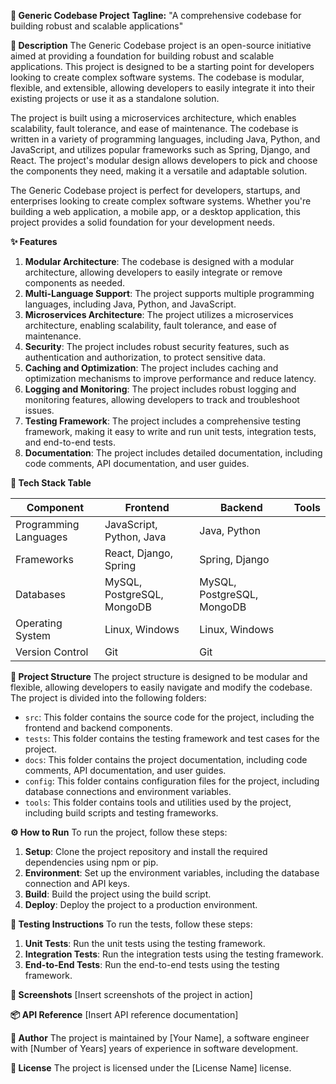 **🚀 Generic Codebase Project**
**Tagline:** "A comprehensive codebase for building robust and scalable applications"

**📖 Description**
The Generic Codebase project is an open-source initiative aimed at providing a foundation for building robust and scalable applications. This project is designed to be a starting point for developers looking to create complex software systems. The codebase is modular, flexible, and extensible, allowing developers to easily integrate it into their existing projects or use it as a standalone solution.

The project is built using a microservices architecture, which enables scalability, fault tolerance, and ease of maintenance. The codebase is written in a variety of programming languages, including Java, Python, and JavaScript, and utilizes popular frameworks such as Spring, Django, and React. The project's modular design allows developers to pick and choose the components they need, making it a versatile and adaptable solution.

The Generic Codebase project is perfect for developers, startups, and enterprises looking to create complex software systems. Whether you're building a web application, a mobile app, or a desktop application, this project provides a solid foundation for your development needs.

**✨ Features**

1. **Modular Architecture**: The codebase is designed with a modular architecture, allowing developers to easily integrate or remove components as needed.
2. **Multi-Language Support**: The project supports multiple programming languages, including Java, Python, and JavaScript.
3. **Microservices Architecture**: The project utilizes a microservices architecture, enabling scalability, fault tolerance, and ease of maintenance.
4. **Security**: The project includes robust security features, such as authentication and authorization, to protect sensitive data.
5. **Caching and Optimization**: The project includes caching and optimization mechanisms to improve performance and reduce latency.
6. **Logging and Monitoring**: The project includes robust logging and monitoring features, allowing developers to track and troubleshoot issues.
7. **Testing Framework**: The project includes a comprehensive testing framework, making it easy to write and run unit tests, integration tests, and end-to-end tests.
8. **Documentation**: The project includes detailed documentation, including code comments, API documentation, and user guides.

**🧰 Tech Stack Table**

| Component | Frontend | Backend | Tools |
| --- | --- | --- | --- |
| Programming Languages | JavaScript, Python, Java | Java, Python |  |
| Frameworks | React, Django, Spring | Spring, Django |  |
| Databases | MySQL, PostgreSQL, MongoDB | MySQL, PostgreSQL, MongoDB |  |
| Operating System | Linux, Windows | Linux, Windows |  |
| Version Control | Git | Git |  |

**📁 Project Structure**
The project structure is designed to be modular and flexible, allowing developers to easily navigate and modify the codebase. The project is divided into the following folders:

* `src`: This folder contains the source code for the project, including the frontend and backend components.
* `tests`: This folder contains the testing framework and test cases for the project.
* `docs`: This folder contains the project documentation, including code comments, API documentation, and user guides.
* `config`: This folder contains configuration files for the project, including database connections and environment variables.
* `tools`: This folder contains tools and utilities used by the project, including build scripts and testing frameworks.

**⚙️ How to Run**
To run the project, follow these steps:

1. **Setup**: Clone the project repository and install the required dependencies using npm or pip.
2. **Environment**: Set up the environment variables, including the database connection and API keys.
3. **Build**: Build the project using the build script.
4. **Deploy**: Deploy the project to a production environment.

**🧪 Testing Instructions**
To run the tests, follow these steps:

1. **Unit Tests**: Run the unit tests using the testing framework.
2. **Integration Tests**: Run the integration tests using the testing framework.
3. **End-to-End Tests**: Run the end-to-end tests using the testing framework.

**📸 Screenshots**
[Insert screenshots of the project in action]

**📦 API Reference**
[Insert API reference documentation]

**👤 Author**
The project is maintained by [Your Name], a software engineer with [Number of Years] years of experience in software development.

**📝 License**
The project is licensed under the [License Name] license.
